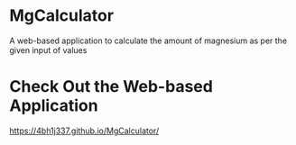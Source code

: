 # MgCalculator
A web-based application to calculate the amount of magnesium as per the given input of values

# Check Out the Web-based Application

https://4bh1j337.github.io/MgCalculator/
